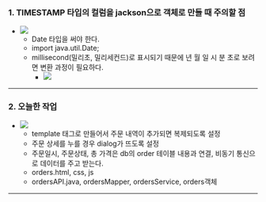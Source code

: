 ### 1. TIMESTAMP 타입의 컬럼을 jackson으로 객체로 만들 때 주의할 점
- ![](image/timestamp%20객체로%20바꿀%20때%20타입.jpg)
	- Date 타입을 써야 한다.
	- import java.util.Date;
	- millisecond(밀리초, 밀리세컨드)로 표시되기 때문에 년 월 일 시 분 초로 보려면 변환 과정이 필요하다.
		- ![](image/자바스크립트에서%20밀리세컨드를%20년월일로%20변환.jpg)

---
### 2. 오늘한 작업
- ![](image/주문%20내역%20출력.jpg)
	- template 태그로 만들어서 주문 내역이 추가되면 복제되도록 설정
	- 주문 상세를 누를 경우 dialog가 뜨도록 설정
	- 주문일시, 주문상태, 총 가격은 db의 order 테이블 내용과 연결, 비동기 통신으로 데이터를 주고 받는다.
	- orders.html, css, js
	- ordersAPI.java, ordersMapper, ordersService, orders객체

---
